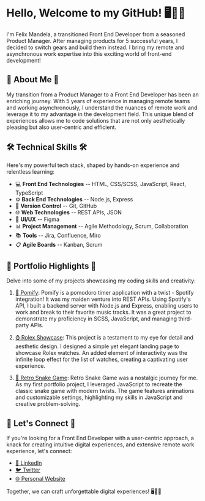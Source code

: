 # **Hello, Welcome to my GitHub!** 🖥️👋🚀

I'm Felix Mandela, a transitioned Front End Developer from a seasoned Product Manager. After managing products for 5 successful years, I decided to switch gears and build them instead. I bring my remote and asynchronous work expertise into this exciting world of front-end development!

## 🌟 **About Me** 🌟

My transition from a Product Manager to a Front End Developer has been an enriching journey. With 5 years of experience in managing remote teams and working asynchronously, I understand the nuances of remote work and leverage it to my advantage in the development field. This unique blend of experiences allows me to code solutions that are not only aesthetically pleasing but also user-centric and efficient.

## 🛠️ **Technical Skills** 🛠️

Here's my powerful tech stack, shaped by hands-on experience and relentless learning:

- 💻 **Front End Technologies** -- HTML, CSS/SCSS, JavaScript, React, TypeScript
- ⚙️ **Back End Technologies** -- Node.js, Express
- 🚀 **Version Control** -- Git, GitHub
- 🌐 **Web Technologies** -- REST APIs, JSON
- 🎨 **UI/UX** -- Figma
- 📊 **Project Management** -- Agile Methodology, Scrum, Collaboration
- 📚 **Tools** -- Jira, Confluence, Miro
- 📋 **Agile Boards** -- Kanban, Scrum

## 🌟 **Portfolio Highlights** 🌟

Delve into some of my projects showcasing my coding skills and creativity:

1. [🍅 Pomify](https://pomify.vercel.app/): Pomify is a pomodoro timer application with a twist - Spotify integration! It was my maiden venture into REST APIs. Using Spotify's API, I built a backend server with Node.js and Express, enabling users to work and break to their favorite music tracks. It was a great project to demonstrate my proficiency in SCSS, JavaScript, and managing third-party APIs.

2. [⌚ Rolex Showcase](https://rolex-showcase.vercel.app/): This project is a testament to my eye for detail and aesthetic design. I designed a simple yet elegant landing page to showcase Rolex watches. An added element of interactivity was the infinite loop effect for the list of watches, creating a captivating user experience.

3. [🐍 Retro Snake Game](https://oldskool-snake.vercel.app/): Retro Snake Game was a nostalgic journey for me. As my first portfolio project, I leveraged JavaScript to recreate the classic snake game with modern twists. The game features animations and customizable settings, highlighting my skills in JavaScript and creative problem-solving.

## 🚀 **Let's Connect** 🚀

If you're looking for a Front End Developer with a user-centric approach, a knack for creating intuitive digital experiences, and extensive remote work experience, let's connect:

- [🔗 LinkedIn](https://www.linkedin.com/in/felixmandela)
- [🐦 Twitter](https://twitter.com/flxmandela)
- [🌐 Personal Website](https://felixmandela.vercel.app/)

Together, we can craft unforgettable digital experiences! 🖥️👋🚀
